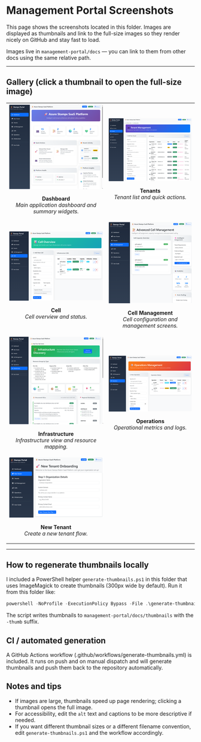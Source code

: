 # Management Portal Screenshots

This page shows the screenshots located in this folder. Images are displayed as thumbnails and link to the full-size images so they render nicely on GitHub and stay fast to load.

Images live in `management-portal/docs` — you can link to them from other docs using the same relative path.

---

## Gallery (click a thumbnail to open the full-size image)

<table>
  <tr>
    <td align="center">
      <a href="ManagmentPortal-Dashboard-Screenshot.png">
        <img src="thumbnails/ManagmentPortal-Dashboard-Screenshot-thumb.png" alt="Dashboard" width="300" />
      </a>
      <p><strong>Dashboard</strong><br /><em>Main application dashboard and summary widgets.</em></p>
    </td>
    <td align="center">
      <a href="ManagmentPortal-Tenants-Screenshot.png">
        <img src="thumbnails/ManagmentPortal-Tenants-Screenshot-thumb.png" alt="Tenants" width="300" />
      </a>
      <p><strong>Tenants</strong><br /><em>Tenant list and quick actions.</em></p>
    </td>
  </tr>
  <tr>
    <td align="center">
      <a href="ManagmentPortal-Cell-Screenshot.png">
        <img src="thumbnails/ManagmentPortal-Cell-Screenshot-thumb.png" alt="Cell" width="300" />
      </a>
      <p><strong>Cell</strong><br /><em>Cell overview and status.</em></p>
    </td>
    <td align="center">
      <a href="ManagmentPortal-CellMgmt-Screenshot.png">
        <img src="thumbnails/ManagmentPortal-CellMgmt-Screenshot-thumb.png" alt="Cell Management" width="300" />
      </a>
      <p><strong>Cell Management</strong><br /><em>Cell configuration and management screens.</em></p>
    </td>
  </tr>
  <tr>
    <td align="center">
      <a href="ManagmentPortal-Infrastructure-Screenshot.png">
        <img src="thumbnails/ManagmentPortal-Infrastructure-Screenshot-thumb.png" alt="Infrastructure" width="300" />
      </a>
      <p><strong>Infrastructure</strong><br /><em>Infrastructure view and resource mapping.</em></p>
    </td>
    <td align="center">
      <a href="ManagmentPortal-Operations-Screenshot.png">
        <img src="thumbnails/ManagmentPortal-Operations-Screenshot-thumb.png" alt="Operations" width="300" />
      </a>
      <p><strong>Operations</strong><br /><em>Operational metrics and logs.</em></p>
    </td>
  </tr>
  <tr>
    <td align="center">
      <a href="ManagmentPortal-NewTenant-Screenshot.png">
        <img src="thumbnails/ManagmentPortal-NewTenant-Screenshot-thumb.png" alt="New Tenant" width="300" />
      </a>
      <p><strong>New Tenant</strong><br /><em>Create a new tenant flow.</em></p>
    </td>
    <td></td>
  </tr>
</table>

---

## How to regenerate thumbnails locally

I included a PowerShell helper `generate-thumbnails.ps1` in this folder that uses ImageMagick to create thumbnails (300px wide by default). Run it from this folder like:

```powershell
powershell -NoProfile -ExecutionPolicy Bypass -File .\generate-thumbnails.ps1 -Width 300
```

The script writes thumbnails to `management-portal/docs/thumbnails` with the `-thumb` suffix.

## CI / automated generation

A GitHub Actions workflow (.github/workflows/generate-thumbnails.yml) is included. It runs on push and on manual dispatch and will generate thumbnails and push them back to the repository automatically.

## Notes and tips

- If images are large, thumbnails speed up page rendering; clicking a thumbnail opens the full image.
- For accessibility, edit the `alt` text and captions to be more descriptive if needed.
- If you want different thumbnail sizes or a different filename convention, edit `generate-thumbnails.ps1` and the workflow accordingly.
